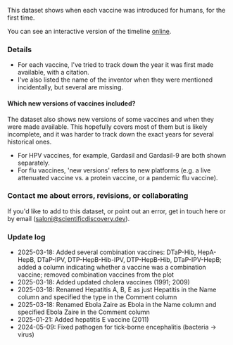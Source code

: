 This dataset shows when each vaccine was introduced for humans, for the first time.

You can see an interactive version of the timeline [online](https://saloni-nd.shinyapps.io/vaccination_timeline/).

### Details

- For each vaccine, I've tried to track down the year it was first made available, with a citation.
- I've also listed the name of the inventor when they were mentioned incidentally, but several are missing.

#### Which new versions of vaccines included?

The dataset also shows new versions of some vaccines and when they were made available.
This hopefully covers most of them but is likely incomplete, and it was harder to track down the exact years for several historical ones.

- For HPV vaccines, for example, Gardasil and Gardasil-9 are both shown separately.
- For flu vaccines, 'new versions' refers to new platforms (e.g. a live attenuated vaccine vs. a protein vaccine, or a pandemic flu vaccine).

### Contact me about errors, revisions, or collaborating

If you'd like to add to this dataset, or point out an error, get in touch here or by email (saloni@scientificdiscovery.dev).

### Update log

- 2025-03-18: Added several combination vaccines: DTaP-Hib, HepA-HepB, DTaP-IPV, DTP-HepB-Hib-IPV, DTP-HepB-Hib, DTaP-IPV-HepB; added a column indicating whether a vaccine was a combination vaccine; removed combination vaccines from the plot
- 2025-03-18: Added updated cholera vaccines (1991; 2009)
- 2025-03-18: Renamed Hepatitis A, B, E as just Hepatitis in the Name column and specified the type in the Comment column
- 2025-03-18: Renamed Ebola Zaire as Ebola in the Name column and specified Ebola Zaire in the Comment column
- 2025-01-21: Added hepatitis E vaccine (2011)
- 2024-05-09: Fixed pathogen for tick-borne encephalitis (bacteria -> virus)

